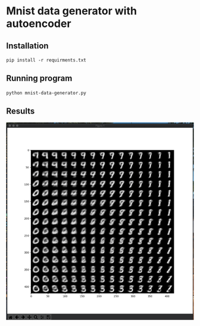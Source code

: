 # Mnist data generator with autoencoder




## Installation
```
pip install -r requirments.txt
```

## Running program
```
python mnist-data-generator.py
```

## Results
![image](images/generated_image.png)
